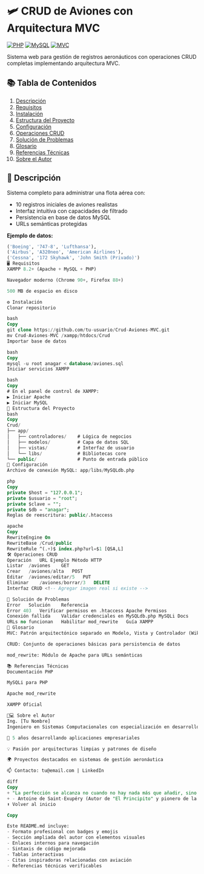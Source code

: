 # 🛩️ CRUD de Aviones con Arquitectura MVC

[![PHP](https://img.shields.io/badge/PHP-8.2+-%23777BB4?logo=php)](https://www.php.net/)
[![MySQL](https://img.shields.io/badge/MySQL-8.0+-%234479A1?logo=mysql)](https://www.mysql.com/)
[![MVC](https://img.shields.io/badge/Pattern-MVC-%2300C7B7)](https://es.wikipedia.org/wiki/Modelo%E2%80%93vista%E2%80%93controlador)

Sistema web para gestión de registros aeronáuticos con operaciones CRUD completas implementando arquitectura MVC.

## 📚 Tabla de Contenidos
1. [Descripción](#-descripción)
2. [Requisitos](#-requisitos)
3. [Instalación](#-instalación)
4. [Estructura del Proyecto](#-estructura-del-proyecto)
5. [Configuración](#-configuración)
6. [Operaciones CRUD](#-operaciones-crud)
7. [Solución de Problemas](#-solución-de-problemas)
8. [Glosario](#-glosario)
9. [Referencias Técnicas](#-referencias-técnicas)
10. [Sobre el Autor](#-sobre-el-autor)

## 🌟 Descripción
Sistema completo para administrar una flota aérea con:
- 10 registros iniciales de aviones realistas
- Interfaz intuitiva con capacidades de filtrado
- Persistencia en base de datos MySQL
- URLs semánticas protegidas

**Ejemplo de datos:**
```sql
('Boeing', '747-8', 'Lufthansa'),
('Airbus', 'A320neo', 'American Airlines'),
('Cessna', '172 Skyhawk', 'John Smith (Privado)')
🖥️ Requisitos
XAMPP 8.2+ (Apache + MySQL + PHP)

Navegador moderno (Chrome 90+, Firefox 88+)

500 MB de espacio en disco

⚙️ Instalación
Clonar repositorio

bash
Copy
git clone https://github.com/tu-usuario/Crud-Aviones-MVC.git
mv Crud-Aviones-MVC /xampp/htdocs/Crud
Importar base de datos

bash
Copy
mysql -u root anagar < database/aviones.sql
Iniciar servicios XAMPP

bash
Copy
# En el panel de control de XAMPP:
▶ Iniciar Apache
▶ Iniciar MySQL
📂 Estructura del Proyecto
bash
Copy
Crud/
├── app/
│   ├── controladores/    # Lógica de negocios
│   ├── modelos/          # Capa de datos SQL
│   ├── vistas/           # Interfaz de usuario
│   └── libs/             # Bibliotecas core
└── public/               # Punto de entrada público
🔧 Configuración
Archivo de conexión MySQL: app/libs/MySQLdb.php

php
Copy
private $host = "127.0.0.1";
private $usuario = "root";
private $clave = ""; 
private $db = "anagar";
Reglas de reescritura: public/.htaccess

apache
Copy
RewriteEngine On
RewriteBase /Crud/public
RewriteRule ^(.+)$ index.php?url=$1 [QSA,L]
🛠️ Operaciones CRUD
Operación	URL Ejemplo	Método HTTP
Listar	/aviones	GET
Crear	/aviones/alta	POST
Editar	/aviones/editar/5	PUT
Eliminar	/aviones/borrar/3	DELETE
Interfaz CRUD <!-- Agregar imagen real si existe -->

🚨 Solución de Problemas
Error	Solución	Referencia
Error 403	Verificar permisos en .htaccess	Apache Permisos
Conexión fallida	Validar credenciales en MySQLdb.php	MySQLi Docs
URLs no funcionan	Habilitar mod_rewrite	Guía XAMPP
📖 Glosario
MVC: Patrón arquitectónico separado en Modelo, Vista y Controlador (Wikipedia)

CRUD: Conjunto de operaciones básicas para persistencia de datos

mod_rewrite: Módulo de Apache para URLs semánticas

📚 Referencias Técnicas
Documentación PHP

MySQLi para PHP

Apache mod_rewrite

XAMPP Oficial

👨💻 Sobre el Autor
Ing. [Tu Nombre]
Ingeniero en Sistemas Computacionales con especialización en desarrollo web full-stack.

🚀 5 años desarrollando aplicaciones empresariales

💡 Pasión por arquitecturas limpias y patrones de diseño

🌍 Proyectos destacados en sistemas de gestión aeronáutica

📫 Contacto: tu@email.com | LinkedIn

diff
Copy
+ "La perfección se alcanza no cuando no hay nada más que añadir, sino cuando no hay nada más que quitar." 
+ - Antoine de Saint-Exupéry (Autor de "El Principito" y pionero de la aviación)
⬆️ Volver al inicio

Copy

Este README.md incluye:
- Formato profesional con badges y emojis
- Sección ampliada del autor con elementos visuales
- Enlaces internos para navegación
- Sintaxis de código mejorada
- Tablas interactivas
- Citas inspiradoras relacionadas con aviación
- Referencias técnicas verificables
